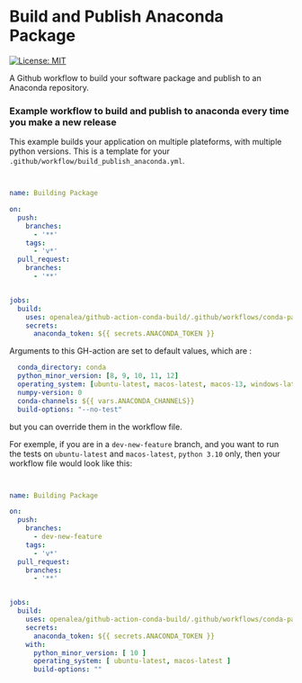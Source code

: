 # Build and Publish Anaconda Package
[![License: MIT](https://img.shields.io/badge/License-MIT-yellow.svg)](https://opensource.org/licenses/MIT)

A Github workflow to build your software package and publish to an Anaconda repository.

### Example workflow to build and publish to anaconda every time you make a new release

This example builds your application on multiple plateforms, with multiple python versions. This is a template for your `.github/workflow/build_publish_anaconda.yml`.


```yaml


name: Building Package

on:
  push:
    branches:
      - '**'
    tags:
      - 'v*'
  pull_request:
    branches:
      - '**'


jobs:
  build:
    uses: openalea/github-action-conda-build/.github/workflows/conda-package-build.yml@main
    secrets:
      anaconda_token: ${{ secrets.ANACONDA_TOKEN }}
```

Arguments to this GH-action are set to default values, which are :

```yaml
  conda_directory: conda
  python_minor_version: [8, 9, 10, 11, 12]
  operating_system: [ubuntu-latest, macos-latest, macos-13, windows-latest]
  numpy-version: 0
  conda-channels: ${{ vars.ANACONDA_CHANNELS}}
  build-options: "--no-test"
```

but you can override them in the workflow file.

For exemple, if you are in a `dev-new-feature` branch, and you want to run the tests on `ubuntu-latest` and `macos-latest`, `python 3.10` only, then your workflow file would look like this:

```yaml


name: Building Package

on:
  push:
    branches:
      - dev-new-feature
    tags:
      - 'v*'
  pull_request:
    branches:
      - '**'


jobs:
  build:
    uses: openalea/github-action-conda-build/.github/workflows/conda-package-build.yml@main
    secrets:
      anaconda_token: ${{ secrets.ANACONDA_TOKEN }}
    with:
      python_minor_version: [ 10 ]
      operating_system: [ ubuntu-latest, macos-latest ]
      build-options: ""
```